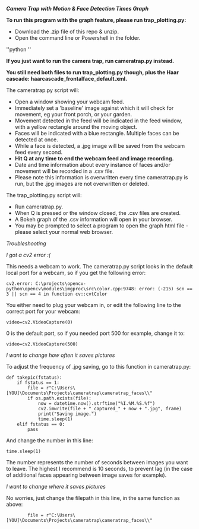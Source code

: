 **_Camera Trap with Motion & Face Detection Times Graph_**

**To run this program with the graph feature, please run trap_plotting.py:**

* Download the .zip file of this repo & unzip.
* Open the command line or Powershell in the folder.

''python ''

**If you just want to run the camera trap, run cameratrap.py instead.**

**You still need both files to run trap_plotting.py though, plus the Haar cascade: haarcascade_frontalface_default.xml.**

The cameratrap.py script will:
* Open a window showing your webcam feed.
* Immediately set a 'baseline' image against which it will check for movement, eg your front porch, or your garden.
* Movement detected in the feed will be indicated in the feed window, with a yellow rectangle around the moving object.
* Faces will be indicated with a blue rectangle. Multiple faces can be detected at once.
* While a face is detected, a .jpg image will be saved from the webcam feed every second.
* **Hit Q at any time to end the webcam feed and image recording.**
* Date and time information about every instance of faces and/or movement will be recorded in a .csv file.
* Please note this information is overwritten every time cameratrap.py is run, but the .jpg images are not overwritten or deleted.

The trap_plotting.py script will:
* Run cameratrap.py.
* When Q is pressed or the window closed, the .csv files are created.
* A Bokeh graph of the .csv information will open in your browser.
* You may be prompted to select a program to open the graph html file - please select your normal web browser.

_Troubleshooting_

*I got a cv2 error :(*

This needs a webcam to work. The cameratrap.py script looks in the default local port for a webcam, so if you get the following error:

``cv2.error: C:\projects\opencv-python\opencv\modules\imgproc\src\color.cpp:9748: error: (-215) scn == 3 || scn == 4 in function cv::cvtColor``

You either need to plug your webcam in, or edit the following line to the correct port for your webcam:

``
video=cv2.VideoCapture(0)
``

0 is the default port, so if you needed port 500 for example, change it to:

``
video=cv2.VideoCapture(500)
``

*I want to change how often it saves pictures*

To adjust the frequency of .jpg saving, go to this function in cameratrap.py:

```
def takepic(fstatus):
    if fstatus == 1:
        file = r"C:\Users\[YOU]\Documents\Projects\cameratrap\cameratrap_faces\\"
        if os.path.exists(file):
            now = datetime.now().strftime("%I.%M.%S.%f")
            cv2.imwrite(file + "_captured_" + now + ".jpg", frame)
            print("Saving image.")
            time.sleep(1)
    elif fstatus == 0:
        pass
```
And change the number in this line:

`time.sleep(1)`

The number represents the number of seconds between images you want to leave. The highest I recommend is 10 seconds, to 
prevent lag (in the case of additional faces appearing between image saves for example).

*I want to change where it saves pictures*

No worries, just change the filepath in this line, in the same function as above:

`        file = r"C:\Users\[YOU]\Documents\Projects\cameratrap\cameratrap_faces\\"`
